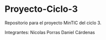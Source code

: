# Proyecto-Ciclo-3
Repositorio para el proyecto MinTIC del ciclo 3.


Integrantes:
Nicolas Porras
Daniel Cárdenas
